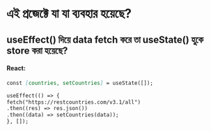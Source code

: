 # এই প্রজেক্টে যা যা ব্যবহার হয়েছে?

## useEffect() দিয়ে data fetch করে তা useState() হুকে ‍store করা হয়েছে?

#### React:

```markdown
const [countries, setCountries] = useState([]);

useEffect(() => {
fetch("https://restcountries.com/v3.1/all")
.then((res) => res.json())
.then((data) => setCountries(data));
}, []);
```
